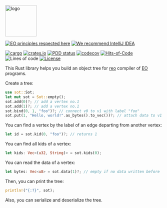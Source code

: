 <img alt="logo" src="https://www.objectionary.com/cactus.svg" height="100px" />

[![EO principles respected here](https://www.elegantobjects.org/badge.svg)](https://www.elegantobjects.org)
[![We recommend IntelliJ IDEA](https://www.elegantobjects.org/intellij-idea.svg)](https://www.jetbrains.com/idea/)

[![cargo](https://github.com/objectionary/sot/actions/workflows/cargo.yml/badge.svg)](https://github.com/objectionary/sot/actions/workflows/cargo.yml)
[![crates.io](https://img.shields.io/crates/v/sot.svg)](https://crates.io/crates/sot)
[![PDD status](http://www.0pdd.com/svg?name=objectionary/sot)](http://www.0pdd.com/p?name=objectionary/sot)
[![codecov](https://codecov.io/gh/objectionary/sot/branch/master/graph/badge.svg)](https://codecov.io/gh/objectionary/sot)
[![Hits-of-Code](https://hitsofcode.com/github/objectionary/sot)](https://hitsofcode.com/view/github/objectionary/sot)
![Lines of code](https://img.shields.io/tokei/lines/github/objectionary/sot)
[![License](https://img.shields.io/badge/license-MIT-green.svg)](https://github.com/objectionary/sot/blob/master/LICENSE.txt)

This Rust library helps you build an object tree for
[reo](https://github.com/objectionary/reo) compiler of
[EO](https://www.eolang.org) programs.

Create a tree:

```rust
use sot::Sot;
let mut sot = Sot::empty();
sot.add(0)?; // add a vertex no.1
sot.add(1)?; // add a vertex no.1
sot.bind(0, 1, "foo")?; // connect v0 to v1 with label "foo"
sot.put(1, "Hello, world!".as_bytes().to_vec())?; // attach data to v1
```

You can find a vertex by the label of an edge departing from another vertex:

```rust
let id = sot.kid(0, "foo")?; // returns 1
```

You can find all kids of a vertex:

```rust
let kids: Vec<(u32, String)> = sot.kids(0);
```

You can read the data of a vertex:

```rust
let bytes: Vec<u8> = sot.data(1)?; // empty if no data written before
```

Then, you can print the tree:

```rust
println!("{:?}", sot);
```

Also, you can serialize and deserialize the tree.
